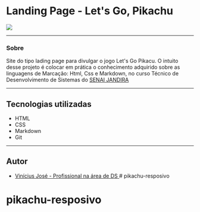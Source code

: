 # Landing Page - Let's Go, Pikachu

![](/screenshot/Captura%20de%20Tela%202024-09-04%20%C3%A0s%2009.03.14.png)

---
### Sobre
Site do tipo lading page para divulgar o jogo Let's Go Pikacu. O intuito desse projeto é colocar em prática o conhecimento adquirido sobre as linguagens de Marcação: Html, Css e Markdown, no curso Técnico de Desenvolvimento de Sistemas do [SENAI JANDIRA](https://sp.senai.br/unidade/jandira/)

---
## Tecnologias utilizadas
- HTML
- CSS
- Markdown
- Git

---
## Autor

- [Vinícius José - Profissional na área de DS ](https://github.com/Vyneelric)# pikachu-resposivo
# pikachu-resposivo
